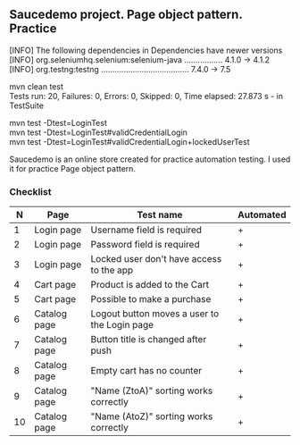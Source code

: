 ## Saucedemo project. Page object pattern. Practice
 

[INFO] The following dependencies in Dependencies have newer versions  
[INFO]   org.seleniumhq.selenium:selenium-java ................. 4.1.0 -> 4.1.2  
[INFO]   org.testng:testng ....................................... 7.4.0 -> 7.5  

mvn clean test  
Tests run: 20, Failures: 0, Errors: 0, Skipped: 0, Time elapsed: 27.873 s - in TestSuite  

mvn test -Dtest=LoginTest  
mvn test -Dtest=LoginTest#validCredentialLogin  
mvn test -Dtest=LoginTest#validCredentialLogin+lockedUserTest  




Saucedemo is an online store created for practice 
automation testing. I used it for practice 
Page object pattern.  

### Checklist
|N|Page|Test name|Automated|
|---|----|----|------|
|1|Login page| Username field is required|+|
|2|Login page| Password field is required|+|
|3|Login page| Locked user don't have access to the app|+|
|4|Cart page| Product is added to the Cart|+|
|5|Cart page| Possible to make a purchase|+|
|6|Catalog page| Logout button moves a user to the Login page|+|
|7|Catalog page| Button title is changed after push|+|
|8|Catalog page| Empty cart has no counter|+|
|9|Catalog page| "Name (ZtoA)" sorting works correctly|+|
|10|Catalog page| "Name (AtoZ)" sorting works correctly|+|


